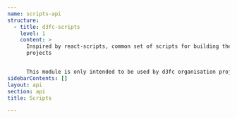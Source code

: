 ```yaml
---
name: scripts-api
structure:
  - title: d3fc-scripts
    level: 1
    content: >
      Inspired by react-scripts, common set of scripts for building the d3fc
      projects


      This module is only intended to be used by d3fc organisation projects.
sidebarContents: []
layout: api
section: api
title: Scripts

---
```

